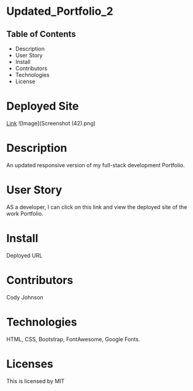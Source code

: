 # Updated_Portfolio_2

## Table of Contents
* Description
* User Story 
* Install
* Contributors
* Technologies
* License

# Deployed Site
[Link](https://codymjohnson.github.io/Updated_Portfolio_2/)
![Image](Screenshot (42).png)

# Description
An updated responsive version of my full-stack development Portfolio.

# User Story
AS a developer, I can click on this link and view the deployed site of the work Portfolio.

# Install
Deployed URL

# Contributors
Cody Johnson

# Technologies
HTML, CSS, Bootstrap, FontAwesome, Google Fonts.

# Licenses
This is licensed by MIT